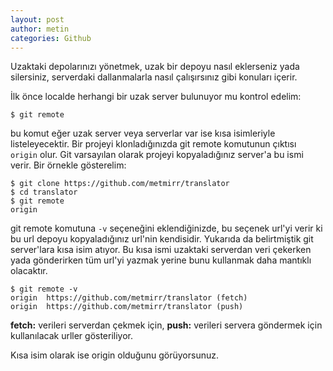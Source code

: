```yaml
---
layout: post
author: metin
categories: Github
---
```


Uzaktaki depolarınızı yönetmek, uzak bir depoyu nasıl eklerseniz yada silersiniz, serverdaki dallanmalarla nasıl çalışırsınız gibi konuları içerir.

İlk önce localde herhangi bir uzak server bulunuyor mu kontrol edelim:

	$ git remote

bu komut eğer uzak server veya serverlar var ise kısa isimleriyle listeleyecektir. Bir projeyi klonladığınızda git remote komutunun çıktısı `origin` olur. Git varsayılan olarak projeyi kopyaladığınız server'a bu ismi verir. Bir örnekle gösterelim:

	$ git clone https://github.com/metmirr/translator
	$ cd translator
	$ git remote
	origin

git remote komutuna `-v` seçeneğini eklendiğinizde, bu seçenek url'yi verir ki bu url depoyu kopyaladığınız url'nin kendisidir. Yukarıda da belirtmiştik git server'lara kısa isim atıyor. Bu kısa ismi uzaktaki serverdan veri çekerken yada gönderirken tüm url'yi yazmak yerine bunu kullanmak daha mantıklı olacaktır.

	$ git remote -v
	origin	https://github.com/metmirr/translator (fetch)
	origin	https://github.com/metmirr/translator (push)

**fetch:** verileri serverdan çekmek için,
**push:** verileri servera göndermek için kullanılacak urller gösteriliyor.

Kısa isim olarak ise origin olduğunu görüyorsunuz.